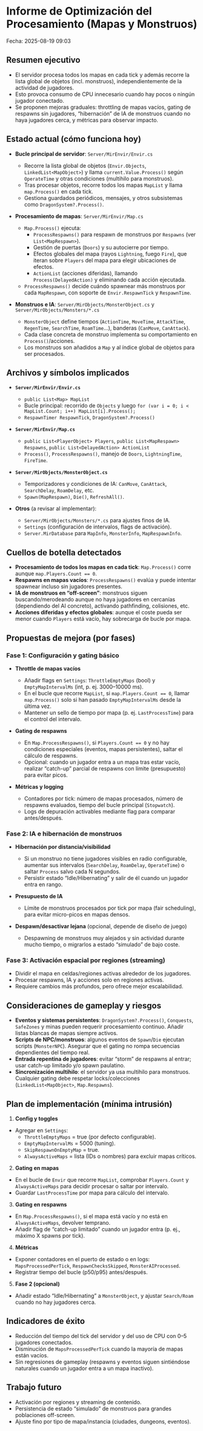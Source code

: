 # Informe de Optimización del Procesamiento (Mapas y Monstruos)

Fecha: 2025-08-19 09:03

## Resumen ejecutivo

- El servidor procesa todos los mapas en cada tick y además recorre la lista global de objetos (incl. monstruos), independientemente de la actividad de jugadores.
- Esto provoca consumo de CPU innecesario cuando hay pocos o ningún jugador conectado.
- Se proponen mejoras graduales: throttling de mapas vacíos, gating de respawns sin jugadores, “hibernación” de IA de monstruos cuando no haya jugadores cerca, y métricas para observar impacto.

## Estado actual (cómo funciona hoy)

- __Bucle principal de servidor__: `Server/MirEnvir/Envir.cs`
  - Recorre la lista global de objetos (`Envir.Objects`, `LinkedList<MapObject>`) y llama `current.Value.Process()` según `OperateTime` y otras condiciones (multihilo para monstruos).
  - Tras procesar objetos, recorre todos los mapas `MapList` y llama `map.Process()` en cada tick.
  - Gestiona guardados periódicos, mensajes, y otros subsistemas como `DragonSystem?.Process()`.

- __Procesamiento de mapas__: `Server/MirEnvir/Map.cs`
  - `Map.Process()` ejecuta:
    - `ProcessRespawns()` para respawn de monstruos por `Respawns` (ver `List<MapRespawn>`).
    - Gestión de puertas (`Doors`) y su autocierre por tiempo.
    - Efectos globales del mapa (rayos `Lightning`, fuego `Fire`), que iteran sobre `Players` del mapa para elegir ubicaciones de efectos.
    - `ActionList` (acciones diferidas), llamando `Process(DelayedAction)` y eliminando cada acción ejecutada.
  - `ProcessRespawns()` decide cuándo spawnear más monstruos por cada `MapRespawn`, con soporte de `Envir.RespawnTick` y `RespawnTime`.

- __Monstruos e IA__: `Server/MirObjects/MonsterObject.cs` y `Server/MirObjects/Monsters/*.cs`
  - `MonsterObject` define tiempos (`ActionTime`, `MoveTime`, `AttackTime`, `RegenTime`, `SearchTime`, `RoamTime`…), banderas (`CanMove`, `CanAttack`).
  - Cada clase concreta de monstruo implementa su comportamiento en `Process()`/acciones.
  - Los monstruos son añadidos a `Map` y al índice global de objetos para ser procesados.

## Archivos y símbolos implicados

- __`Server/MirEnvir/Envir.cs`__
  - `public List<Map> MapList`
  - Bucle principal: recorrido de `Objects` y luego `for (var i = 0; i < MapList.Count; i++) MapList[i].Process();`
  - `RespawnTimer RespawnTick`, `DragonSystem?.Process()`

- __`Server/MirEnvir/Map.cs`__
  - `public List<PlayerObject> Players`, `public List<MapRespawn> Respawns`, `public List<DelayedAction> ActionList`
  - `Process()`, `ProcessRespawns()`, manejo de `Doors`, `LightningTime`, `FireTime`.

- __`Server/MirObjects/MonsterObject.cs`__
  - Temporizadores y condiciones de IA: `CanMove`, `CanAttack`, `SearchDelay`, `RoamDelay`, etc.
  - `Spawn(MapRespawn)`, `Die()`, `RefreshAll()`.

- __Otros__ (a revisar al implementar):
  - `Server/MirObjects/Monsters/*.cs` para ajustes finos de IA.
  - `Settings` (configuración de intervalos, flags de activación).
  - `Server.MirDatabase` para `MapInfo`, `MonsterInfo`, `MapRespawnInfo`.

## Cuellos de botella detectados

- __Procesamiento de todos los mapas en cada tick__: `Map.Process()` corre aunque `map.Players.Count == 0`.
- __Respawns en mapas vacíos__: `ProcessRespawns()` evalúa y puede intentar spawnear incluso sin jugadores presentes.
- __IA de monstruos en “off-screen”__: monstruos siguen buscando/merodeando aunque no haya jugadores en cercanías (dependiendo del AI concreto), activando pathfinding, colisiones, etc.
- __Acciones diferidas y efectos globales__: aunque el coste pueda ser menor cuando `Players` está vacío, hay sobrecarga de bucle por mapa.

## Propuestas de mejora (por fases)

### Fase 1: Configuración y gating básico
- __Throttle de mapas vacíos__
  - Añadir flags en `Settings`: `ThrottleEmptyMaps` (bool) y `EmptyMapIntervalMs` (int, p. ej. 3000–10000 ms).
  - En el bucle que recorre `MapList`, si `map.Players.Count == 0`, llamar `map.Process()` solo si han pasado `EmptyMapIntervalMs` desde la última vez.
  - Mantener un sello de tiempo por mapa (p. ej. `LastProcessTime`) para el control del intervalo.

- __Gating de respawns__
  - En `Map.ProcessRespawns()`, si `Players.Count == 0` y no hay condiciones especiales (eventos, mapas persistentes), saltar el cálculo de respawns.
  - Opcional: cuando un jugador entra a un mapa tras estar vacío, realizar “catch-up” parcial de respawns con límite (presupuesto) para evitar picos.

- __Métricas y logging__
  - Contadores por tick: número de mapas procesados, número de respawns evaluados, tiempo del bucle principal (`Stopwatch`).
  - Logs de depuración activables mediante flag para comparar antes/después.

### Fase 2: IA e hibernación de monstruos
- __Hibernación por distancia/visibilidad__
  - Si un monstruo no tiene jugadores visibles en radio configurable, aumentar sus intervalos (`SearchDelay`, `RoamDelay`, `OperateTime`) o saltar `Process` salvo cada N segundos.
  - Persistir estado “Idle/Hibernating” y salir de él cuando un jugador entra en rango.

- __Presupuesto de IA__
  - Límite de monstruos procesados por tick por mapa (fair scheduling), para evitar micro-picos en mapas densos.

- __Despawn/desactivar lejana__ (opcional, depende de diseño de juego)
  - Despawning de monstruos muy alejados y sin actividad durante mucho tiempo, o migrarlos a estado “simulado” de bajo coste.

### Fase 3: Activación espacial por regiones (streaming)
- Dividir el mapa en celdas/regiones activas alrededor de los jugadores.
- Procesar respawns, IA y acciones solo en regiones activas.
- Requiere cambios más profundos, pero ofrece mejor escalabilidad.

## Consideraciones de gameplay y riesgos

- __Eventos y sistemas persistentes__: `DragonSystem?.Process()`, `Conquests`, `SafeZones` y minas pueden requerir procesamiento continuo. Añadir listas blancas de mapas siempre activos.
- __Scripts de NPC/monstruos__: algunos eventos de `Spawn`/`Die` ejecutan scripts (`MonsterNPC`). Asegurar que el gating no rompa secuencias dependientes del tiempo real.
- __Entrada repentina de jugadores__: evitar “storm” de respawns al entrar; usar catch-up limitado y/o spawn paulatino.
- __Sincronización multihilo__: el servidor ya usa multihilo para monstruos. Cualquier gating debe respetar locks/colecciones (`LinkedList<MapObject>`, `Map.Respawns`).

## Plan de implementación (mínima intrusión)

1) __Config y toggles__
- Agregar en `Settings`:
  - `ThrottleEmptyMaps` = true (por defecto configurable).
  - `EmptyMapIntervalMs` = 5000 (tuning).
  - `SkipRespawnOnEmptyMap` = true.
  - `AlwaysActiveMaps` = lista (IDs o nombres) para excluir mapas críticos.

2) __Gating en mapas__
- En el bucle de `Envir` que recorre `MapList`, comprobar `Players.Count` y `AlwaysActiveMaps` para decidir procesar o saltar por intervalo.
- Guardar `LastProcessTime` por mapa para cálculo del intervalo.

3) __Gating en respawns__
- En `Map.ProcessRespawns()`, si el mapa está vacío y no está en `AlwaysActiveMaps`, devolver temprano.
- Añadir flag de “catch-up limitado” cuando un jugador entra (p. ej., máximo X spawns por tick).

4) __Métricas__
- Exponer contadores en el puerto de estado o en logs: `MapsProcessedPerTick`, `RespawnChecksSkipped`, `MonsterAIProcessed`.
- Registrar tiempo del bucle (p50/p95) antes/después.

5) __Fase 2 (opcional)__
- Añadir estado “Idle/Hibernating” a `MonsterObject`, y ajustar `Search/Roam` cuando no hay jugadores cerca.

## Indicadores de éxito

- Reducción del tiempo del tick del servidor y del uso de CPU con 0–5 jugadores conectados.
- Disminución de `MapsProcessedPerTick` cuando la mayoría de mapas están vacíos.
- Sin regresiones de gameplay (respawns y eventos siguen sintiéndose naturales cuando un jugador entra a un mapa inactivo).

## Trabajo futuro

- Activación por regiones y streaming de contenido.
- Persistencia de estado “simulado” de monstruos para grandes poblaciones off-screen.
- Ajuste fino por tipo de mapa/instancia (ciudades, dungeons, eventos).
